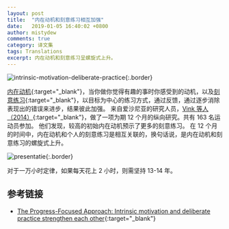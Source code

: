 ```yaml
---
layout: post
title:  "内在动机和刻意练习相互加强"
date:   2019-01-05 16:40:02 +0800
author: mistydew
comments: true
category: 译文集
tags: Translations
excerpt: 内在动机和刻意练习呈螺旋式上升。
---
```

![intrinsic-motivation-deliberate-practice](https://mistydew.github.io/assets/images/translations/intrinsic-motivation-deliberate-practice.png){:.border}

[内在动机](http://www.progressfocused.com/2015/11/autonomous-motivation-interesting-andor.html){:target="_blank"}，当你做你觉得有趣的事时你感受到的动机，以及[刻意练习](http://www.progressfocused.com/2011/10/deliberate-practice-crucial-factor.html){:target="_blank"}，以目标为中心的练习方式，通过反馈，通过逐步消除表现出的错误来进步，结果彼此加强。
来自爱沙尼亚的研究人员，[Vink 等人（2014）](http://www.sciencedirect.com/science/article/pii/S1469029214001198){:target="_blank"}，做了一项为期 12 个月的纵向研究。共有 163 名运动员参加。
他们发现，较高的初始内在动机预示了更多的刻意练习。
在 12 个月的时间中，内在动机和个人的刻意练习是相互关联的，换句话说，是内在动机和刻意练习的螺旋式上升。

![presentatie](https://mistydew.github.io/assets/images/translations/presentatie.jpg){:.border}

对于一万小时定律，如果每天花上 2 小时，则需坚持 13-14 年。

## 参考链接

* [The Progress-Focused Approach: Intrinsic motivation and deliberate practice strengthen each other](http://www.progressfocused.com/2016/03/intrinsic-motivation-and-deliberate.html){:target="_blank"}
